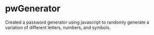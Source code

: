# pwGenerator

Created a password generator using javascript to randomly generate a variation of different letters, numbers, and symbols.
